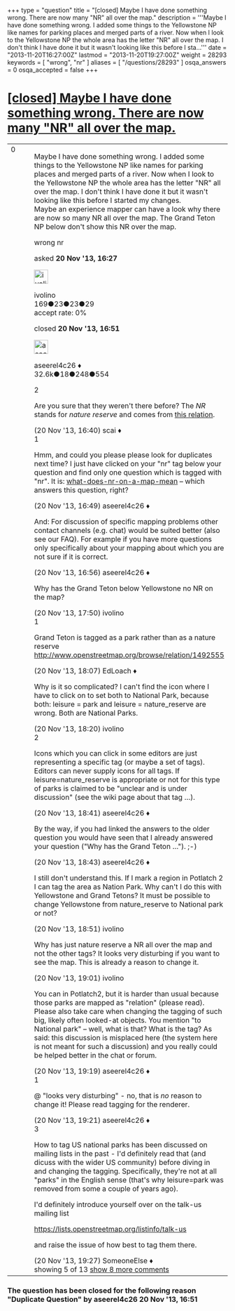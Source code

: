 +++
type = "question"
title = "[closed] Maybe I have done something wrong. There are now many &quot;NR&quot; all over the map."
description = '''Maybe I have done something wrong. I added some things to the Yellowstone NP like names for parking places and merged parts of a river. Now when I look to the Yellowstone NP the whole area has the letter &quot;NR&quot; all over the map. I don&#x27;t think I have done it but it wasn&#x27;t looking like this before I sta...'''
date = "2013-11-20T16:27:00Z"
lastmod = "2013-11-20T19:27:00Z"
weight = 28293
keywords = [ "wrong", "nr" ]
aliases = [ "/questions/28293" ]
osqa_answers = 0
osqa_accepted = false
+++

<div class="headNormal">

# [\[closed\] Maybe I have done something wrong. There are now many "NR" all over the map.](/questions/28293/maybe-i-have-done-something-wrong-there-are-now-many-nr-all-over-the-map)

</div>

<div id="main-body">

<div id="askform">

<table id="question-table" style="width:100%;">
<colgroup>
<col style="width: 50%" />
<col style="width: 50%" />
</colgroup>
<tbody>
<tr>
<td style="width: 30px; vertical-align: top"><div class="vote-buttons">
<span id="post-28293-upvote" class="ajax-command post-vote up" rel="nofollow" title="I like this post (click again to cancel)"> </span>
<div id="post-28293-score" class="post-score" title="current number of votes">
0
</div>
<span id="post-28293-downvote" class="ajax-command post-vote down" rel="nofollow" title="I dont like this post (click again to cancel)"> </span> <span id="favorite-mark" class="ajax-command favorite-mark" rel="nofollow" title="mark/unmark this question as favorite (click again to cancel)"> </span>
<div id="favorite-count" class="favorite-count">
&#10;</div>
</div></td>
<td><div id="item-right">
<div class="question-body">
<p>Maybe I have done something wrong. I added some things to the Yellowstone NP like names for parking places and merged parts of a river. Now when I look to the Yellowstone NP the whole area has the letter "NR" all over the map. I don't think I have done it but it wasn't looking like this before I started my changes.<br />
Maybe an experience mapper can have a look why there are now so many NR all over the map. The Grand Teton NP below don't show this NR over the map.</p>
</div>
<div id="question-tags" class="tags-container tags">
<span class="post-tag tag-link-wrong" rel="tag" title="see questions tagged &#39;wrong&#39;">wrong</span> <span class="post-tag tag-link-nr" rel="tag" title="see questions tagged &#39;nr&#39;">nr</span>
</div>
<div id="question-controls" class="post-controls">
&#10;</div>
<div class="post-update-info-container">
<div class="post-update-info post-update-info-user">
<p>asked <strong>20 Nov '13, 16:27</strong></p>
<img src="https://secure.gravatar.com/avatar/45444e439f494123318b6707ae274b7a?s=32&amp;d=identicon&amp;r=g" class="gravatar" width="32" height="32" alt="ivolino&#39;s gravatar image" />
<p><span>ivolino</span><br />
<span class="score" title="169 reputation points">169</span><span title="23 badges"><span class="badge1">●</span><span class="badgecount">23</span></span><span title="23 badges"><span class="silver">●</span><span class="badgecount">23</span></span><span title="29 badges"><span class="bronze">●</span><span class="badgecount">29</span></span><br />
<span class="accept_rate" title="Rate of the user&#39;s accepted answers">accept rate:</span> <span title="ivolino has no accepted answers">0%</span> </br></p>
</div>
<div class="post-update-info post-update-info-edited">
<p><span> closed <strong>20 Nov '13, 16:51</strong> </span></p>
<img src="https://secure.gravatar.com/avatar/66f0dc05b44574e3894be07b0b37cf37?s=32&amp;d=identicon&amp;r=g" class="gravatar" width="32" height="32" alt="aseerel4c26&#39;s gravatar image" />
<p><span>aseerel4c26 ♦</span><br />
<span class="score" title="32615 reputation points"><span>32.6k</span></span><span title="18 badges"><span class="badge1">●</span><span class="badgecount">18</span></span><span title="248 badges"><span class="silver">●</span><span class="badgecount">248</span></span><span title="554 badges"><span class="bronze">●</span><span class="badgecount">554</span></span></p>
</div>
</div>
<div id="comments-container-28293" class="comments-container">
<span id="28295"></span>
<div id="comment-28295" class="comment">
<div id="post-28295-score" class="comment-score">
2
</div>
<div class="comment-text">
<p>Are you sure that they weren't there before? The <em>NR</em> stands for <em>nature reserve</em> and comes from <a href="http://www.openstreetmap.org/browse/relation/1453306">this relation</a>.</p>
</div>
<div id="comment-28295-info" class="comment-info">
<span class="comment-age">(20 Nov '13, 16:40)</span> <span class="comment-user userinfo">scai ♦</span>
</div>
</div>
<span id="28296"></span>
<div id="comment-28296" class="comment">
<div id="post-28296-score" class="comment-score">
1
</div>
<div class="comment-text">
<p>Hmm, and could you please please look for duplicates next time? I just have clicked on your "nr" tag below your question and find only one question which is tagged with "nr". It is: <a href="/questions/5972/">what-does-nr-on-a-map-mean</a> – which answers this question, right?</p>
</div>
<div id="comment-28296-info" class="comment-info">
<span class="comment-age">(20 Nov '13, 16:49)</span> <span class="comment-user userinfo">aseerel4c26 ♦</span>
</div>
</div>
<span id="28298"></span>
<div id="comment-28298" class="comment not_top_scorer">
<div id="post-28298-score" class="comment-score">
&#10;</div>
<div class="comment-text">
<p>And: For discussion of specific mapping problems other <span>contact</span> channels (e.g. chat) would be suited better (also see our <span>FAQ</span>). For example if you have more questions only specifically about your mapping about which you are not sure if it is correct.</p>
</div>
<div id="comment-28298-info" class="comment-info">
<span class="comment-age">(20 Nov '13, 16:56)</span> <span class="comment-user userinfo">aseerel4c26 ♦</span>
</div>
</div>
<span id="28303"></span>
<div id="comment-28303" class="comment not_top_scorer">
<div id="post-28303-score" class="comment-score">
&#10;</div>
<div class="comment-text">
<p>Why has the Grand Teton below Yellowstone no NR on the map?</p>
</div>
<div id="comment-28303-info" class="comment-info">
<span class="comment-age">(20 Nov '13, 17:50)</span> <span class="comment-user userinfo">ivolino</span>
</div>
</div>
<span id="28305"></span>
<div id="comment-28305" class="comment">
<div id="post-28305-score" class="comment-score">
1
</div>
<div class="comment-text">
<p>Grand Teton is tagged as a park rather than as a nature reserve <a href="http://www.openstreetmap.org/browse/relation/1492555">http://www.openstreetmap.org/browse/relation/1492555</a></p>
</div>
<div id="comment-28305-info" class="comment-info">
<span class="comment-age">(20 Nov '13, 18:07)</span> <span class="comment-user userinfo">EdLoach ♦</span>
</div>
</div>
<span id="28306"></span>
<div id="comment-28306" class="comment not_top_scorer">
<div id="post-28306-score" class="comment-score">
&#10;</div>
<div class="comment-text">
<p>Why is it so complicated? I can't find the icon where I have to click on to set both to National Park, because both: leisure = park and leisure = nature_reserve are wrong. Both are National Parks.</p>
</div>
<div id="comment-28306-info" class="comment-info">
<span class="comment-age">(20 Nov '13, 18:20)</span> <span class="comment-user userinfo">ivolino</span>
</div>
</div>
<span id="28307"></span>
<div id="comment-28307" class="comment">
<div id="post-28307-score" class="comment-score">
2
</div>
<div class="comment-text">
<p>Icons which you can click in some editors are just representing a specific tag (or maybe a set of tags). Editors can never supply icons for <span>all tags</span>. If leisure=nature_reserve is appropriate or not for this type of parks is claimed to be "unclear and is under discussion" (see <span>the wiki page about that tag</span> …).</p>
</div>
<div id="comment-28307-info" class="comment-info">
<span class="comment-age">(20 Nov '13, 18:41)</span> <span class="comment-user userinfo">aseerel4c26 ♦</span>
</div>
</div>
<span id="28308"></span>
<div id="comment-28308" class="comment not_top_scorer">
<div id="post-28308-score" class="comment-score">
&#10;</div>
<div class="comment-text">
<p>By the way, if you had linked the answers to the older question you would have seen that I already answered your question ("Why has the Grand Teton …"). ;-)</p>
</div>
<div id="comment-28308-info" class="comment-info">
<span class="comment-age">(20 Nov '13, 18:43)</span> <span class="comment-user userinfo">aseerel4c26 ♦</span>
</div>
</div>
<span id="28309"></span>
<div id="comment-28309" class="comment not_top_scorer">
<div id="post-28309-score" class="comment-score">
&#10;</div>
<div class="comment-text">
<p>I still don't understand this. If I mark a region in Potlatch 2 I can tag the area as Nation Park. Why can't I do this with Yellowstone and Grand Tetons? It must be possible to change Yellowstone from nature_reserve to National park or not?</p>
</div>
<div id="comment-28309-info" class="comment-info">
<span class="comment-age">(20 Nov '13, 18:51)</span> <span class="comment-user userinfo">ivolino</span>
</div>
</div>
<span id="28310"></span>
<div id="comment-28310" class="comment not_top_scorer">
<div id="post-28310-score" class="comment-score">
&#10;</div>
<div class="comment-text">
<p>Why has just nature reserve a NR all over the map and not the other tags? It looks very disturbing if you want to see the map. This is already a reason to change it.</p>
</div>
<div id="comment-28310-info" class="comment-info">
<span class="comment-age">(20 Nov '13, 19:01)</span> <span class="comment-user userinfo">ivolino</span>
</div>
</div>
<span id="28314"></span>
<div id="comment-28314" class="comment not_top_scorer">
<div id="post-28314-score" class="comment-score">
&#10;</div>
<div class="comment-text">
<p>You can in Potlatch2, but it is harder than usual because those parks are mapped as "<span>relation</span>" (please read). Please also take care when changing the tagging of such big, likely often looked-at objects. You mention "to National park" – well, what is that? What is the tag? As said: this discussion is misplaced here (the system here is not meant for such a discussion) and you really could be helped better in the chat or forum.</p>
</div>
<div id="comment-28314-info" class="comment-info">
<span class="comment-age">(20 Nov '13, 19:19)</span> <span class="comment-user userinfo">aseerel4c26 ♦</span>
</div>
</div>
<span id="28315"></span>
<div id="comment-28315" class="comment not_top_scorer">
<div id="post-28315-score" class="comment-score">
1
</div>
<div class="comment-text">
<p>@ "looks very disturbing" - no, that is <em>no</em> reason to change it! Please read <span>tagging for the renderer</span>.</p>
</div>
<div id="comment-28315-info" class="comment-info">
<span class="comment-age">(20 Nov '13, 19:21)</span> <span class="comment-user userinfo">aseerel4c26 ♦</span>
</div>
</div>
<span id="28316"></span>
<div id="comment-28316" class="comment">
<div id="post-28316-score" class="comment-score">
3
</div>
<div class="comment-text">
<p>How to tag US national parks has been discussed on mailing lists in the past - I'd definitely read that (and dicuss with the wider US community) before diving in and changing the tagging. Specifically, they're not at all "parks" in the English sense (that's why leisure=park was removed from some a couple of years ago).</p>
<p>I'd definitely introduce yourself over on the talk-us mailing list</p>
<p><a href="https://lists.openstreetmap.org/listinfo/talk-us">https://lists.openstreetmap.org/listinfo/talk-us</a></p>
<p>and raise the issue of how best to tag them there.</p>
</div>
<div id="comment-28316-info" class="comment-info">
<span class="comment-age">(20 Nov '13, 19:27)</span> <span class="comment-user userinfo">SomeoneElse ♦</span>
</div>
</div>
</div>
<div id="comment-tools-28293" class="comment-tools">
<span class="comments-showing"> showing 5 of 13 </span> <a href="#" class="show-all-comments-link">show 8 more comments</a>
</div>
<div class="clear">
&#10;</div>
<div id="comment-28293-form-container" class="comment-form-container">
&#10;</div>
<div class="clear">
&#10;</div>
</div></td>
</tr>
</tbody>
</table>

<div class="question-status" style="margin-bottom:15px">

### The question has been closed for the following reason "Duplicate Question" by aseerel4c26 20 Nov '13, 16:51

</div>

</div>

</div>

